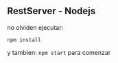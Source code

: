 ## RestServer - Nodejs


no olviden ejecutar: 

```
npm install
```

y tambien: ```npm start``` para comenzar

